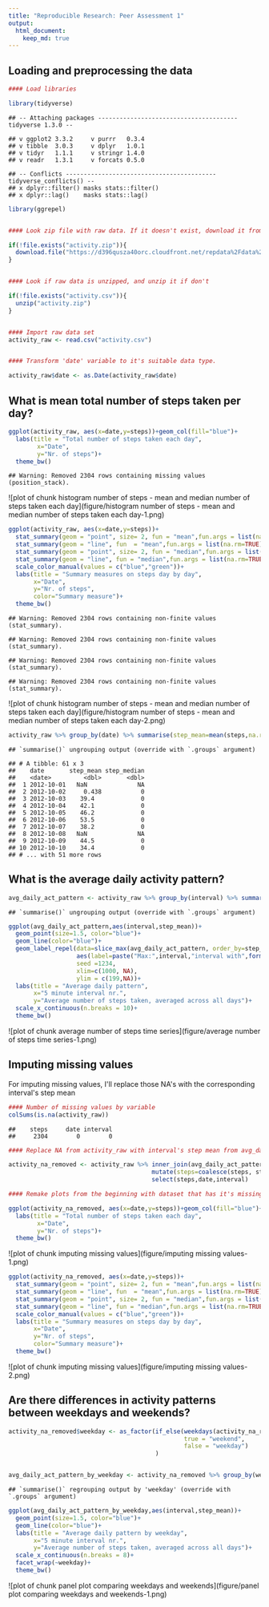 ```yaml
---
title: "Reproducible Research: Peer Assessment 1"
output: 
  html_document:
    keep_md: true
---
```



## Loading and preprocessing the data





```r
#### Load libraries

library(tidyverse)
```

```
## -- Attaching packages --------------------------------------- tidyverse 1.3.0 --
```

```
## v ggplot2 3.3.2     v purrr   0.3.4
## v tibble  3.0.3     v dplyr   1.0.1
## v tidyr   1.1.1     v stringr 1.4.0
## v readr   1.3.1     v forcats 0.5.0
```

```
## -- Conflicts ------------------------------------------ tidyverse_conflicts() --
## x dplyr::filter() masks stats::filter()
## x dplyr::lag()    masks stats::lag()
```

```r
library(ggrepel)


#### Look zip file with raw data. If it doesn't exist, download it from web

if(!file.exists("activity.zip")){
  download.file("https://d396qusza40orc.cloudfront.net/repdata%2Fdata%2Factivity.zip", "activity.zip")
}


#### Look if raw data is unzipped, and unzip it if don't

if(!file.exists("activity.csv")){
  unzip("activity.zip")
}


#### Import raw data set
activity_raw <- read.csv("activity.csv")


#### Transform 'date' variable to it's suitable data type.

activity_raw$date <- as.Date(activity_raw$date)
```



## What is mean total number of steps taken per day?


```r
ggplot(activity_raw, aes(x=date,y=steps))+geom_col(fill="blue")+
  labs(title = "Total number of steps taken each day",
        x="Date",
        y="Nr. of steps")+
  theme_bw()
```

```
## Warning: Removed 2304 rows containing missing values (position_stack).
```

![plot of chunk histogram number of steps - mean and median number of steps taken each day](figure/histogram number of steps - mean and median number of steps taken each day-1.png)

```r
ggplot(activity_raw, aes(x=date,y=steps))+
  stat_summary(geom = "point", size= 2, fun = "mean",fun.args = list(na.rm=TRUE), aes(color="Steps mean"))+
  stat_summary(geom = "line", fun  = "mean",fun.args = list(na.rm=TRUE), color="blue")+
  stat_summary(geom = "point", size= 2, fun = "median",fun.args = list(na.rm=TRUE),aes(color="Steps median"))+
  stat_summary(geom = "line", fun = "median",fun.args = list(na.rm=TRUE),color="green")+
  scale_color_manual(values = c("blue","green"))+
  labs(title = "Summary measures on steps day by day",
       x="Date",
       y="Nr. of steps",
       color="Summary measure")+
  theme_bw()
```

```
## Warning: Removed 2304 rows containing non-finite values (stat_summary).
```

```
## Warning: Removed 2304 rows containing non-finite values (stat_summary).

## Warning: Removed 2304 rows containing non-finite values (stat_summary).

## Warning: Removed 2304 rows containing non-finite values (stat_summary).
```

![plot of chunk histogram number of steps - mean and median number of steps taken each day](figure/histogram number of steps - mean and median number of steps taken each day-2.png)

```r
activity_raw %>% group_by(date) %>% summarise(step_mean=mean(steps,na.rm = TRUE),step_median=median(steps,na.rm=TRUE))
```

```
## `summarise()` ungrouping output (override with `.groups` argument)
```

```
## # A tibble: 61 x 3
##    date       step_mean step_median
##    <date>         <dbl>       <dbl>
##  1 2012-10-01   NaN              NA
##  2 2012-10-02     0.438           0
##  3 2012-10-03    39.4             0
##  4 2012-10-04    42.1             0
##  5 2012-10-05    46.2             0
##  6 2012-10-06    53.5             0
##  7 2012-10-07    38.2             0
##  8 2012-10-08   NaN              NA
##  9 2012-10-09    44.5             0
## 10 2012-10-10    34.4             0
## # ... with 51 more rows
```


## What is the average daily activity pattern?


```r
avg_daily_act_pattern <- activity_raw %>% group_by(interval) %>% summarise(step_mean=mean(steps,na.rm = TRUE)) %>% ungroup()
```

```
## `summarise()` ungrouping output (override with `.groups` argument)
```

```r
ggplot(avg_daily_act_pattern,aes(interval,step_mean))+
  geom_point(size=1.5, color="blue")+
  geom_line(color="blue")+
  geom_label_repel(data=slice_max(avg_daily_act_pattern, order_by=step_mean,n=1),
                   aes(label=paste("Max:",interval,"interval with",format(step_mean,digits = 0),"steps on average")),
                   seed =1234,
                   xlim=c(1000, NA),
                   ylim = c(199,NA))+
  labs(title = "Average daily pattern",
       x="5 minute interval nr.",
       y="Average number of steps taken, averaged across all days")+
  scale_x_continuous(n.breaks = 10)+
  theme_bw()
```

![plot of chunk average number of steps time series](figure/average number of steps time series-1.png)


## Imputing missing values

For imputing missing values, I'll replace those NA's with the corresponding interval's step mean


```r
#### Number of missing values by variable
colSums(is.na(activity_raw))
```

```
##    steps     date interval 
##     2304        0        0
```

```r
#### Replace NA from activity_raw with interval's step mean from avg_daily_act_pattern

activity_na_removed <- activity_raw %>% inner_join(avg_daily_act_pattern, by="interval") %>% 
                                        mutate(steps=coalesce(steps, step_mean)) %>% 
                                        select(steps,date,interval)

#### Remake plots from the beginning with dataset that has it's missing values filled

ggplot(activity_na_removed, aes(x=date,y=steps))+geom_col(fill="blue")+
  labs(title = "Total number of steps taken each day",
        x="Date",
        y="Nr. of steps")+
  theme_bw()
```

![plot of chunk imputing missing values](figure/imputing missing values-1.png)

```r
ggplot(activity_na_removed, aes(x=date,y=steps))+
  stat_summary(geom = "point", size= 2, fun = "mean",fun.args = list(na.rm=TRUE), aes(color="Steps mean"))+
  stat_summary(geom = "line", fun  = "mean",fun.args = list(na.rm=TRUE), color="blue")+
  stat_summary(geom = "point", size= 2, fun = "median",fun.args = list(na.rm=TRUE),aes(color="Steps median"))+
  stat_summary(geom = "line", fun = "median",fun.args = list(na.rm=TRUE),color="green")+
  scale_color_manual(values = c("blue","green"))+
  labs(title = "Summary measures on steps day by day",
       x="Date",
       y="Nr. of steps",
       color="Summary measure")+
  theme_bw()
```

![plot of chunk imputing missing values](figure/imputing missing values-2.png)



## Are there differences in activity patterns between weekdays and weekends?


```r
activity_na_removed$weekday <- as_factor(if_else(weekdays(activity_na_removed$date) %in% c("Saturday","Sunday"),
                                                 true = "weekend",
                                                 false = "weekday")
                                         )


avg_daily_act_pattern_by_weekday <- activity_na_removed %>% group_by(weekday,interval) %>% summarise(step_mean=mean(steps,na.rm = TRUE)) %>% ungroup()
```

```
## `summarise()` regrouping output by 'weekday' (override with `.groups` argument)
```

```r
ggplot(avg_daily_act_pattern_by_weekday,aes(interval,step_mean))+
  geom_point(size=1.5, color="blue")+
  geom_line(color="blue")+
  labs(title = "Average daily pattern by weekday",
       x="5 minute interval nr.",
       y="Average number of steps taken, averaged across all days")+
  scale_x_continuous(n.breaks = 8)+
  facet_wrap(~weekday)+
  theme_bw()
```

![plot of chunk panel plot comparing weekdays and weekends](figure/panel plot comparing weekdays and weekends-1.png)

